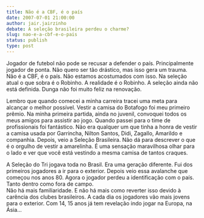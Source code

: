 ```yaml
---
title: Não é a CBF, é o país
date: 2007-07-01 21:00:00
author: jair.jairzinho
debate: A seleção brasileira perdeu o charme?
slug: nao-e-a-cbf-e-o-pais
status: publish 
type: post
---
```


Jogador de futebol não pode se recusar a defender o país. Principalmente jogador de ponta. Não quero ser tão drástico, mas isso gera um trauma. Não é a CBF, é o país. Não estamos acostumados com isso. Na seleção atual o que sobra é o Robinho. A realidade é o Robinho. A seleção ainda não está definida. Dunga não foi muito feliz na renovação. 


Lembro que quando comecei a minha carreira tracei uma meta para alcançar o melhor possível. Vestir a camisa do Botafogo foi meu primeiro prêmio. Na minha primeira partida, ainda no juvenil, convoquei todos os meus amigos para assistir ao jogo. Quando passei para o time de profissionais foi fantástico. Não era qualquer um que tinha a honra de vestir a camisa usada por Garrincha, Nilton Santos, Didi, Zagallo, Amarildo e companhia. Depois, veio a Seleção Brasileira. Não dá para descrever o que é o orgulho de vestir a amarelinha. É uma sensação maravilhosa olhar para o lado e ver que você está vestindo a mesma camisa de tantos craques.


A Seleção do Tri jogava toda no Brasil. Era uma geração diferente. Fui dos primeiros jogadores a ir para o exterior. Depois veio essa avalanche que começou nos anos 80. Agora o jogador perdeu a identificação com o país. Tanto dentro como fora de campo.   
Não há mais familiaridade. E não há mais como reverter isso devido à carência dos clubes brasileiros. A cada dia os jogadores vão mais jovens para o exterior. Com 14, 15 anos já tem revelação indo jogar na Europa, na Ásia...  




